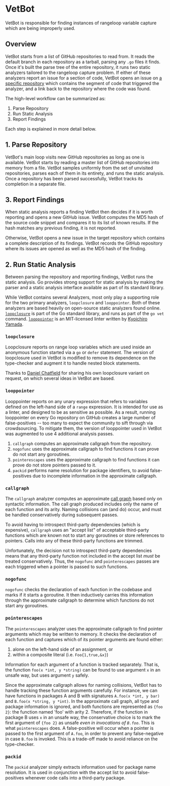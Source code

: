 # VetBot

VetBot is responsible for finding instances of rangeloop variable capture which are being improperly used.

## Overview

VetBot starts from a list of GitHub repositories to read from. It reads the default branch in each repository as a tarball, parsing any `.go` files it finds. Once it's built the parse tree of the entire repository, it runs two static analyzers tailored to the rangeloop capture problem. If either of these analyzers report an issue for a section of code, VetBot opens an issue on [a specific repository](https://github.com/github-vet/rangeloop-pointer-findings) which contains the segment of code that triggered the analyzer, and a link back to the repository where the code was found.

The high-level workflow can be summarized as:

1) Parse Repository
1) Run Static Analysis
1) Report Findings

Each step is explained in more detail below.

## 1. Parse Repository

VetBot's main loop visits new GitHub repositories as long as one is available.
VetBot starts by reading a master list of GitHub repositories into memory from a file. VetBot samples uniformly from the set of unvisited repositories, parses each of them in its entirety, and runs the static analysis. Once a repository has been parsed successfully, VetBot tracks its completion in a separate file.

## 3. Report Findings

When static analysis reports a finding VetBot then decides if it is worth reporting and opens a new GitHub issue. VetBot computes the MD5 hash of the source code snippet and compares it to its list of known results. If the hash matches any previous finding, it is not reported.

Otherwise, VetBot opens a new issue in the target repository which contains a complete description of its findings. VetBot records the GitHub repository where its issues are opened as well as the MD5 hash of the finding.

## 2. Run Static Analysis

Between parsing the repository and reporting findings, VetBot runs the static analysis. Go provides strong support for static analysis by making the parser and a static analysis interface available as part of its standard library.

While VetBot contains several Analyzers, most only play a supporting role for the two primary analyzers, `loopclosure` and `looppointer`. Both of these analyzers are based heavily on open-source static analyzers found online. [`loopclosure`](https://github.com/golang/tools/blob/master/go/analysis/passes/loopclosure/loopclosure.go) is part of the Go standard library, and runs as part of the `go vet` command. [`looppointer`](https://github.com/kyoh86/looppointer) is an MIT-licensed linter written by [Kyoichiro Yamada](https://github.com/kyoh86).

### `loopclosure`

Loopclosure reports on range loop variables which are used inside an anonymous function started via a `go` or `defer` statement.
The version of loopclosure used in VetBot is modified to remove its dependence on the type-checker and augment it to handle nested block statements.

Thanks to [Daniel Chatfield](https://www.danielchatfield.com/) for sharing his own loopclosure variant on request, on which several ideas in VetBot are based.

### `looppointer`

Looppointer reports on any unary expression that refers to variables defined on the left-hand side of a `range` expression. It is intended for use as a linter, and designed to be as sensitive as possible. As a result, running looppointer on every Go repository on GitHub creates a large number of false-positives -- too many to expect the community to sift through via crowdsourcing. To mitigate them, the version of looppointer used in VetBot was augmented to use 4 additional analysis passes.

1. `callgraph` computes an approximate callgraph from the repository.
1. `nogofunc` uses the approximate callgraph to find functions it can prove do not start any goroutines.
1. `pointerescapes` uses the approximate callgraph to find functions it can prove do not store pointers passed to it.
1. `packid` performs name resolution for package identifiers, to avoid false-positives due to incomplete information in the approximate callgraph.

### `callgraph`

The `callgraph` analyzer computes an approximate [call graph](https://en.wikipedia.org/wiki/Call_graph) based only on syntactic information. The call graph produced includes only the name of each function and its arity. Naming collisions can (and do) occur, and must be handled conservatively during subsequent passes.

To avoid having to introspect third-party dependencies (which is expensive), `callgraph` uses an "accept list" of acceptable third-party functions which are known not to start any goroutines or store references to pointers. Calls into any of these third-party functions are trimmed.

Unfortunately, the decision not to introspect third-party dependencies means that any third-party function not included in the accept list *must* be treated conservatively. Thus, the `nogofunc` and `pointerescapes` passes are each triggered when a pointer is passed to such functions.

### `nogofunc`

`nogofunc` checks the declaration of each function in the codebase and marks if it starts a goroutine. It then inductively carries this information through the approximate callgraph to determine which functions do not start any goroutines.

### `pointerescapes`

The `pointerescapes` analyzer uses the approximate callgraph to find pointer arguments which may be written to memory. It checks the declaration of each function and captures which of its pointer arguments are found either:
1. alone on the left-hand side of an assignment, or
2. within a composite literal (i.e. `Foo{1,true,&x}`)

Information for each argument of a function is tracked separately. That is, the function `foo(x *int, y *string)` can be found to use argument `x` in an unsafe way, but uses argument `y` safely.

Since the approximate callgraph allows for naming collisions, VetBot has to handle tracking these function arguments carefully. For instance, we can have functions in packages A and B with signatures `A.foo(x *int, y bar)` and `B.foo(x *string, y *int)`. In the approximate call graph, all type and package information is ignored, and both functions are represented as `{foo 2}`: the function named 'foo' with arity 2. Therefore, if the function in package B uses `x` in an unsafe way, the conservative choice is to mark the first argument of `{foo 2}` as unsafe *even in invocations of `B.foo`*. This is what `pointerescapes` does. A false-positive will occur when a pointer is passed to the first argument of `A.foo`, in order to prevent any false-negative in case `B.foo` is invoked. This is a trade-off made to avoid reliance on the type-checker.

### `packid`

The `packid` analyzer simply extracts information used for package name resolution. It is used in conjunction with the accept list to avoid false-positives whenever code calls into a third-party package.
